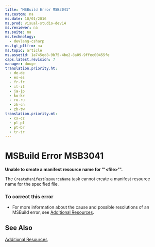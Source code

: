 ```yaml
---
title: "MSBuild Error MSB3041"
ms.custom: na
ms.date: 10/01/2016
ms.prod: visual-studio-dev14
ms.reviewer: na
ms.suite: na
ms.technology: 
  - devlang-csharp
ms.tgt_pltfrm: na
ms.topic: article
ms.assetid: 1a745ed8-9b75-4be2-8a09-9ffec00455fe
caps.latest.revision: 7
manager: douge
translation.priority.ht: 
  - de-de
  - es-es
  - fr-fr
  - it-it
  - ja-jp
  - ko-kr
  - ru-ru
  - zh-cn
  - zh-tw
translation.priority.mt: 
  - cs-cz
  - pl-pl
  - pt-br
  - tr-tr
---
```

# MSBuild Error MSB3041
**Unable to create a manifest resource name for "'<file\>'".**  
  
 The `CreateManifestResourceName` task cannot create a manifest resource name for the specified file.  
  
### To correct this error  
  
-   For more information about the cause and possible resolutions of an MSBuild error, see [Additional Resources](../VS_IDE/Additional-MSBuild-Resources.md).  
  
## See Also  
 [Additional Resources](../VS_IDE/Additional-MSBuild-Resources.md)
